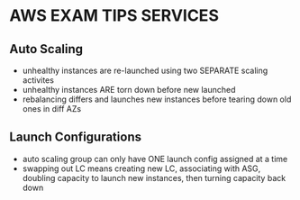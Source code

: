 # AWS EXAM TIPS SERVICES

## Auto Scaling

- unhealthy instances are re-launched using two SEPARATE scaling activites
- unhealthy instances ARE torn down before new launched
- rebalancing differs and launches new instances before tearing down old ones in diff AZs

## Launch Configurations

- auto scaling group can only have ONE launch config assigned at a time
- swapping out LC means creating new LC, associating with ASG, doubling capacity to launch new instances, then turning capacity back down
